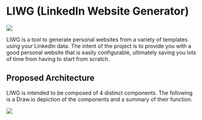 # LIWG (LinkedIn Website Generator)

![](liwg-logo-200x200.png)

LIWG is a tool to generate personal websites from a variety of templates using your LinkedIn data. The intent
of the project is to provide you with a good personal website that is easily configurable, ultimately saving
you lots of time from having to start from scratch.

## Proposed Architecture

LIWG is intended to be composed of 4 distinct components. The following is a Draw.io depiction of the components and a summary of their function.

![](liwg_architecture.png)
